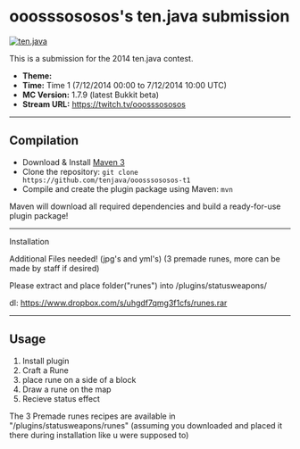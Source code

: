 ooosssososos's ten.java submission
==============================

[![ten.java](https://cdn.mediacru.sh/hu4CJqRD7AiB.svg)](https://tenjava.com/)

This is a submission for the 2014 ten.java contest.

- __Theme:__
- __Time:__ Time 1 (7/12/2014 00:00 to 7/12/2014 10:00 UTC)
- __MC Version:__ 1.7.9 (latest Bukkit beta)
- __Stream URL:__ https://twitch.tv/ooosssososos

<!-- put chosen theme above -->

---------------------------------------

Compilation
-----------

- Download & Install [Maven 3](http://maven.apache.org/download.html)
- Clone the repository: `git clone https://github.com/tenjava/ooosssososos-t1`
- Compile and create the plugin package using Maven: `mvn`

Maven will download all required dependencies and build a ready-for-use plugin package!

---------------------------------------
Installation

Additional Files needed! (jpg's and yml's) (3 premade runes, more can be made by staff if desired)

Please extract and place folder("runes") into <server directory>/plugins/statusweapons/

dl: https://www.dropbox.com/s/uhgdf7qmg3f1cfs/runes.rar

---------------------------------------

Usage
-----

1. Install plugin
2. Craft a Rune
3. place rune on a side of a block
4. Draw a rune on the map
5. Recieve status effect

The 3 Premade runes recipes are available in "<server Directory>/plugins/statusweapons/runes" (assuming you downloaded and placed it there during installation like u were supposed to)



<!-- Hi, ooosssososos! This is the default README for every ten.java submission. -->
<!-- We encourage you to edit this README with some information about your submission – keep in mind you'll be scored on documentation! -->
